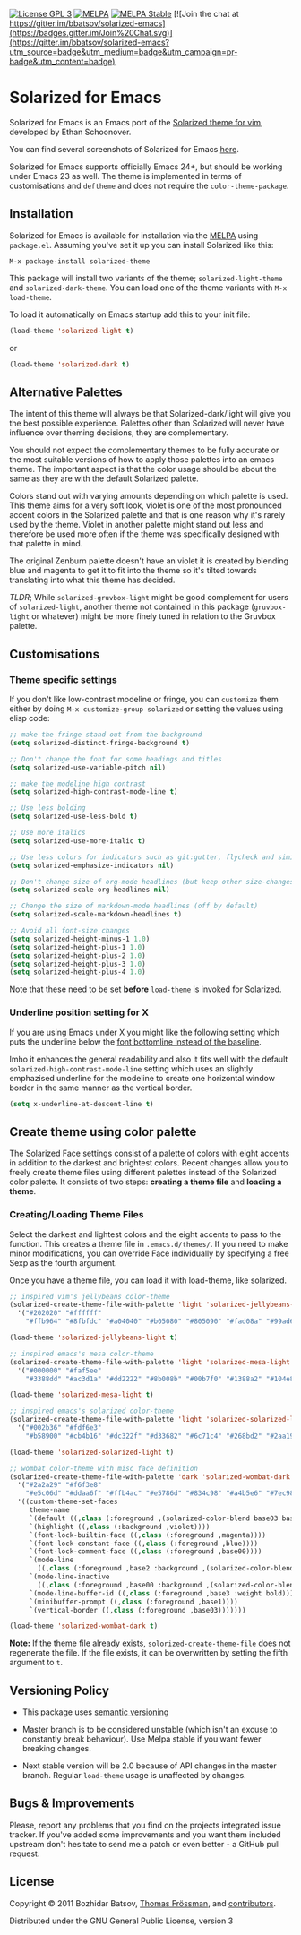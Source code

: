 [![License GPL 3][badge-license]](http://www.gnu.org/licenses/gpl-3.0.txt)
[![MELPA](http://melpa.org/packages/solarized-theme-badge.svg)](http://melpa.org/#/solarized-theme)
[![MELPA Stable](http://stable.melpa.org/packages/solarized-theme-badge.svg)](http://stable.melpa.org/#/solarized-theme)
[![Join the chat at https://gitter.im/bbatsov/solarized-emacs](https://badges.gitter.im/Join%20Chat.svg)](https://gitter.im/bbatsov/solarized-emacs?utm_source=badge&utm_medium=badge&utm_campaign=pr-badge&utm_content=badge)

# Solarized for Emacs

Solarized for Emacs is an Emacs port of the
[Solarized theme for vim](http://ethanschoonover.com/solarized), developed by Ethan Schoonover.

You can find several screenshots of Solarized for Emacs
[here](https://emacsthemes.com/themes/solarized-themes.html).

Solarized for Emacs supports officially Emacs 24+, but should be working under
Emacs 23 as well. The theme is implemented in terms of customisations and
`deftheme` and does not require the `color-theme-package`.

## Installation

Solarized for Emacs is available for installation via the
[MELPA](http://melpa.org) using `package.el`.  Assuming you've set it
up you can install Solarized like this:

`M-x package-install solarized-theme`

This package will install two variants of the theme; `solarized-light-theme`
and `solarized-dark-theme`. You can load one of the theme variants with `M-x
load-theme`.

To load it automatically on Emacs startup add this to your init file:

```el
(load-theme 'solarized-light t)
```

or

```el
(load-theme 'solarized-dark t)
```

## Alternative Palettes

The intent of this theme will always be that Solarized-dark/light will give you
the best possible experience. Palettes other than Solarized will never have
influence over theming decisions, they are complementary.

You should not expect the complementary themes to be fully accurate or the most
suitable versions of how to apply those palettes into an emacs theme. The
important aspect is that the color usage should be about the same as they are
with the default Solarized palette.

Colors stand out with varying amounts depending on which palette is used. This
theme aims for a very soft look, violet is one of the most pronounced accent
colors in the Solarized palette and that is one reason why it's rarely used by
the theme. Violet in another palette might stand out less and therefore be used
more often if the theme was specifically designed with that palette in mind.

The original Zenburn palette doesn't have an violet it is created by blending
blue and magenta to get it to fit into the theme so it's tilted towards
translating into what this theme has decided.

*TLDR*; While `solarized-gruvbox-light` might be good complement for users of
`solarized-light`, another theme not contained in this package (`gruvbox-light`
or whatever) might be more finely tuned in relation to the Gruvbox palette.

## Customisations

### Theme specific settings

If you don't like low-contrast modeline or fringe, you can `customize` them
either by doing `M-x customize-group solarized` or setting the values using
elisp code:

```el
;; make the fringe stand out from the background
(setq solarized-distinct-fringe-background t)

;; Don't change the font for some headings and titles
(setq solarized-use-variable-pitch nil)

;; make the modeline high contrast
(setq solarized-high-contrast-mode-line t)

;; Use less bolding
(setq solarized-use-less-bold t)

;; Use more italics
(setq solarized-use-more-italic t)

;; Use less colors for indicators such as git:gutter, flycheck and similar
(setq solarized-emphasize-indicators nil)

;; Don't change size of org-mode headlines (but keep other size-changes)
(setq solarized-scale-org-headlines nil)

;; Change the size of markdown-mode headlines (off by default)
(setq solarized-scale-markdown-headlines t)

;; Avoid all font-size changes
(setq solarized-height-minus-1 1.0)
(setq solarized-height-plus-1 1.0)
(setq solarized-height-plus-2 1.0)
(setq solarized-height-plus-3 1.0)
(setq solarized-height-plus-4 1.0)

```

Note that these need to be set **before** `load-theme` is invoked for Solarized.

### Underline position setting for X

If you are using Emacs under X you might like the following setting which puts
the underline below the
[font bottomline instead of the baseline](https://publib.boulder.ibm.com/infocenter/pseries/v5r3/topic/com.ibm.aix.graPHIGS/doc/phigstrf/figures/afma5rbd.jpg).

Imho it enhances the general readability and also it fits well with the default
`solarized-high-contrast-mode-line` setting which uses an slightly emphazised
underline for the modeline to create one horizontal window border in the same
manner as the vertical border.

```el
(setq x-underline-at-descent-line t)
```

## Create theme using color palette

The Solarized Face settings consist of a palette of colors with eight
accents in addition to the darkest and brightest colors. Recent
changes allow you to freely create theme files using different
palettes instead of the Solarized color palette.  It consists of two
steps: **creating a theme file** and **loading a theme**.

### Creating/Loading Theme Files

Select the darkest and lightest colors and the eight accents to pass
to the function. This creates a theme file in `.emacs.d/themes/`. If
you need to make minor modifications, you can override Face
individually by specifying a free Sexp as the fourth argument.

Once you have a theme file, you can load it with load-theme, like
solarized.

```el
;; inspired vim's jellybeans color-theme
(solarized-create-theme-file-with-palette 'light 'solarized-jellybeans-light
  '("#202020" "#ffffff"
    "#ffb964" "#8fbfdc" "#a04040" "#b05080" "#805090" "#fad08a" "#99ad6a" "#8fbfdc"))

(load-theme 'solarized-jellybeans-light t)
```

```el
;; inspired emacs's mesa color-theme
(solarized-create-theme-file-with-palette 'light 'solarized-mesa-light
  '("#000000" "#faf5ee"
    "#3388dd" "#ac3d1a" "#dd2222" "#8b008b" "#00b7f0" "#1388a2" "#104e8b" "#00688b"))

(load-theme 'solarized-mesa-light t)
```

```el
;; inspired emacs's solarized color-theme
(solarized-create-theme-file-with-palette 'light 'solarized-solarized-light
  '("#002b36" "#fdf6e3"
    "#b58900" "#cb4b16" "#dc322f" "#d33682" "#6c71c4" "#268bd2" "#2aa198" "#859900"))

(load-theme 'solarized-solarized-light t)
```

```el
;; wombat color-theme with misc face definition
(solarized-create-theme-file-with-palette 'dark 'solarized-wombat-dark
  '("#2a2a29" "#f6f3e8"
    "#e5c06d" "#ddaa6f" "#ffb4ac" "#e5786d" "#834c98" "#a4b5e6" "#7ec98f" "#8ac6f2")
  '((custom-theme-set-faces
     theme-name
     `(default ((,class (:foreground ,(solarized-color-blend base03 base3 0.15 2) :background ,base03))))
     `(highlight ((,class (:background ,violet))))
     `(font-lock-builtin-face ((,class (:foreground ,magenta))))
     `(font-lock-constant-face ((,class (:foreground ,blue))))
     `(font-lock-comment-face ((,class (:foreground ,base00))))
     `(mode-line
       ((,class (:foreground ,base2 :background ,(solarized-color-blend base03 base3 0.85 2)))))
     `(mode-line-inactive
       ((,class (:foreground ,base00 :background ,(solarized-color-blend base03 "black" 0.85 2)))))
     `(mode-line-buffer-id ((,class (:foreground ,base3 :weight bold))))
     `(minibuffer-prompt ((,class (:foreground ,base1))))
     `(vertical-border ((,class (:foreground ,base03)))))))

(load-theme 'solarized-wombat-dark t)
```

**Note:** If the theme file already exists, `solorized-create-theme-file` does not
regenerate the file. If the file exists, it can be overwritten by
setting the fifth argument to `t`.

## Versioning Policy

- This package uses [semantic versioning](https://semver.org/)

- Master branch is to be considered unstable (which isn't an excuse to
  constantly break behaviour). Use Melpa stable if you want fewer breaking
  changes.

- Next stable version will be 2.0 because of API changes in the master branch.
  Regular `load-theme` usage is unaffected by changes.

## Bugs & Improvements

Please, report any problems that you find on the projects integrated
issue tracker. If you've added some improvements and you want them
included upstream don't hesitate to send me a patch or even better - a
GitHub pull request.

## License

Copyright © 2011 Bozhidar Batsov, [Thomas Frössman](http://t.jossystem.se), and
[contributors](https://github.com/bbatsov/solarized-emacs/contributors).

Distributed under the GNU General Public License, version 3

[badge-license]: https://img.shields.io/badge/license-GPL_3-green.svg
